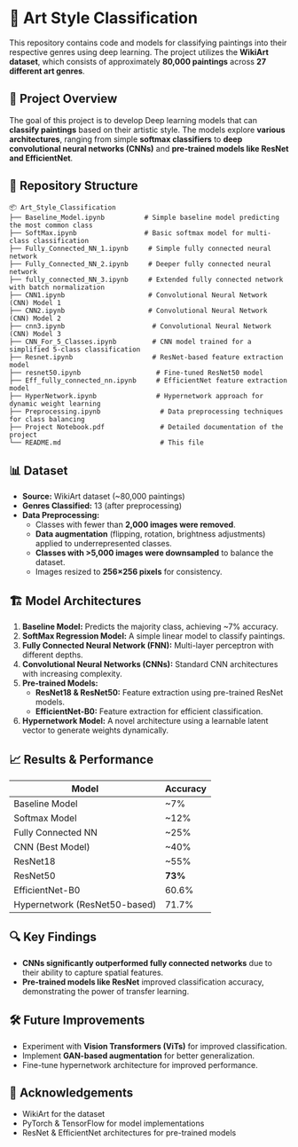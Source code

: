 # 🎨 Art Style Classification

This repository contains code and models for classifying paintings into their respective genres using deep learning. The project utilizes the **WikiArt dataset**, which consists of approximately **80,000 paintings** across **27 different art genres**.

## 📌 Project Overview
The goal of this project is to develop Deep learning models that can **classify paintings** based on their artistic style. The models explore **various architectures**, ranging from simple **softmax classifiers** to **deep convolutional neural networks (CNNs)** and **pre-trained models like ResNet and EfficientNet**.

## 📂 Repository Structure
```
📦 Art_Style_Classification
├── Baseline_Model.ipynb          # Simple baseline model predicting the most common class
├── SoftMax.ipynb                 # Basic softmax model for multi-class classification
├── Fully_Connected_NN_1.ipynb     # Simple fully connected neural network
├── Fully_Connected_NN_2.ipynb     # Deeper fully connected neural network
├── fully_connected_NN_3.ipynb     # Extended fully connected network with batch normalization
├── CNN1.ipynb                     # Convolutional Neural Network (CNN) Model 1
├── CNN2.ipynb                     # Convolutional Neural Network (CNN) Model 2
├── cnn3.ipynb                      # Convolutional Neural Network (CNN) Model 3
├── CNN_For_5_Classes.ipynb         # CNN model trained for a simplified 5-class classification
├── Resnet.ipynb                    # ResNet-based feature extraction model
├── resnet50.ipynb                   # Fine-tuned ResNet50 model
├── Eff_fully_connected_nn.ipynb     # EfficientNet feature extraction model
├── HyperNetwork.ipynb               # Hypernetwork approach for dynamic weight learning
├── Preprocessing.ipynb               # Data preprocessing techniques for class balancing
├── Project Notebook.pdf              # Detailed documentation of the project
└── README.md                         # This file
```

## 📊 Dataset
- **Source:** WikiArt dataset (~80,000 paintings)
- **Genres Classified:** 13 (after preprocessing)
- **Data Preprocessing:**
  - Classes with fewer than **2,000 images were removed**.
  - **Data augmentation** (flipping, rotation, brightness adjustments) applied to underrepresented classes.
  - **Classes with >5,000 images were downsampled** to balance the dataset.
  - Images resized to **256×256 pixels** for consistency.

## 🏗️ Model Architectures
1. **Baseline Model:** Predicts the majority class, achieving ~7% accuracy.
2. **SoftMax Regression Model:** A simple linear model to classify paintings.
3. **Fully Connected Neural Network (FNN):** Multi-layer perceptron with different depths.
4. **Convolutional Neural Networks (CNNs):** Standard CNN architectures with increasing complexity.
5. **Pre-trained Models:**
   - **ResNet18 & ResNet50:** Feature extraction using pre-trained ResNet models.
   - **EfficientNet-B0:** Feature extraction for efficient classification.
6. **Hypernetwork Model:** A novel architecture using a learnable latent vector to generate weights dynamically.

## 📈 Results & Performance
| Model                           | Accuracy |
|---------------------------------|----------|
| Baseline Model                  | ~7%      |
| Softmax Model                    | ~12%     |
| Fully Connected NN               | ~25%     |
| CNN (Best Model)                 | ~40%     |
| ResNet18                         | ~55%     |
| ResNet50                         | **73%**  |
| EfficientNet-B0                   | 60.6%    |
| Hypernetwork (ResNet50-based)     | 71.7%    |

## 🔍 Key Findings
- **CNNs significantly outperformed fully connected networks** due to their ability to capture spatial features.
- **Pre-trained models like ResNet** improved classification accuracy, demonstrating the power of transfer learning.


## 🛠️ Future Improvements
- Experiment with **Vision Transformers (ViTs)** for improved classification.
- Implement **GAN-based augmentation** for better generalization.
- Fine-tune hypernetwork architecture for improved performance.

## 🤝 Acknowledgements
- WikiArt for the dataset
- PyTorch & TensorFlow for model implementations
- ResNet & EfficientNet architectures for pre-trained models
